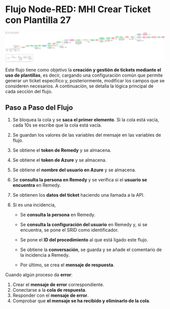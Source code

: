# Flujo Node-RED: MHI Crear Ticket con Plantilla 27

![MHI-27](crear-ticket-plantilla.png)

Este flujo tiene como objetivo la **creación y gestión de tickets mediante el uso de plantillas**, es decir, cargando una configuración común que permite generar un ticket específico y, posteriormente, modificar los campos que se consideren necesarios. A continuación, se detalla la lógica principal de cada sección del flujo.

## Paso a Paso del Flujo

1. Se bloquea la cola y se **saca el primer elemento**. Si la cola está vacía, cada 10s se escribe que la cola está vacía.
2. Se guardan los valores de las variables del mensaje en las variables de flujo.
3. Se obtiene el **token de Remedy** y se almacena.
4. Se obtiene el **token de Azure** y se almacena.
5. Se obtiene el **nombre del usuario en Azure** y se almacena.
6. Se **consulta la persona en Remedy** y se verifica si el **usuario se encuentra** en Remedy.
7. Se obtienen los **datos del ticket** haciendo una llamada a la API.
9. Si es una incidencia,

	- Se **consulta la persona** en Remedy.

	- Se **consulta la configuración del usuario** en Remedy y, si se encuentra, se pone el SRID como identificador.

	- Se pone el **ID del procedimiento** al que está ligado este flujo.

	- Se obtiene la **conversación**, se guarda y se añade el comentario de la incidencia a Remedy.

	- Por último, se crea el **mensaje de respuesta**.

Cuando algún proceso da **error**:

1. Crear el **mensaje de error** correspondiente.
2. Conectarse a la **cola de respuesta**.
3. Responder con el **mensaje de error**.
4. Comprobar que **el mensaje se ha recibido y eliminarlo de la cola**.
